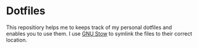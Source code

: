# Dotfiles
This repositiory helps me to keeps track of my personal dotfiles and enables you to use them.
I use [GNU Stow](https://www.gnu.org/software/stow/) to symlink the files to their correct location.